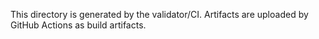 This directory is generated by the validator/CI.
Artifacts are uploaded by GitHub Actions as build artifacts.

